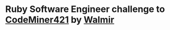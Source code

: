 # Ruby Software Engineer challenge to [CodeMiner421](https://codeminer42.com) by [Walmir](@owalmirneto)

